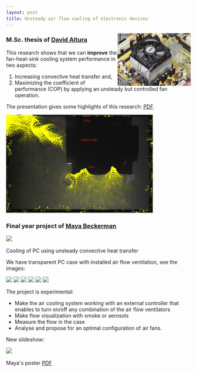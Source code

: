 ```yaml
---
layout: post
title: Unsteady air flow cooling of electronic devices
---
```



<html>
<img src="../images/promo.jpg" width="200" align = "right">
</html>

### M.Sc. thesis of [David Altura](../people/david_altura.html)

This research shows that we can **improve** the fan-heat-sink cooling system performance in two aspects:

1. Increasing convective heat transfer and,
2. Maximizing the coefficient of performance (COP) by applying an unsteady but controlled fan operation.

The presentation gives some highlights of this research: [PDF](../files/davidaltura.pdf)

<html>
<img src="../images/piv_inlet_outlet_fan_sink_model.jpg" width="400">
</html>


### Final year project of [Maya Beckerman](../people/maya_beckerman.html)

![](http://lh4.ggpht.com/_Ehhk1abDUqc/ScbMJXrw4RI/AAAAAAAAE8g/0dAjPrzBLag/s288/22032009051.jpg)

Cooling of PC using unsteady convective heat transfer

We have transparent PC case with installed air flow ventilation, see the images:

![](http://lh5.google.com/particle.tracking/R8si2OYRFgI/AAAAAAAABpI/LK8u1OmH7Uk/s144/Image002.jpg)  ![](http://lh6.google.com/particle.tracking/R8si3eYRFhI/AAAAAAAABpQ/fhI9uQS_-1s/s144/Image007.jpg)  ![](http://lh4.google.com/particle.tracking/R8si4-YRFiI/AAAAAAAABpY/vP-_WA9KYOk/s144/transparent_case003.jpg) ![](http://lh6.google.com/particle.tracking/R8si6eYRFjI/AAAAAAAABpg/5Wk5cNeE1-s/s144/transparent_case004.jpg) ![](http://lh3.google.com/particle.tracking/R8si7uYRFkI/AAAAAAAABpo/2oaTM7oZkzQ/s144/transparent_case005.jpg) ![](http://lh4.google.com/particle.tracking/R8si8-YRFlI/AAAAAAAABpw/3SOjlxtaEFU/s144/Image006.jpg)

The project is experimental:

*   Make the air cooling system working with an external controller that enables to turn on/off any combination of the air flow ventilators
*   Make flow visualization with smoke or aerosols
*   Measure the flow in the case
*   Analyse and propose for an optimal configuration of air fans.

New slideshow:

![](http://lh3.ggpht.com/_Ehhk1abDUqc/ScbL_rRyojI/AAAAAAAAE8Y/OCi0xuo7ikM/s288/22032009050.jpg)



Maya's poster [PDF](../files/poster.pdf)
